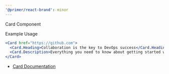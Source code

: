 ```yaml
---
'@primer/react-brand': minor
---
```


Card Component

Example Usage

```jsx live
<Card href="https://github.com">
  <Card.Heading>Collaboration is the key to DevOps success</Card.Heading>
  <Card.Description>Everything you need to know about getting started with GitHub Actions.</Card.Description>
</Card>
```

- [Card Documentation](https://primer.style/brand/components/Card)
